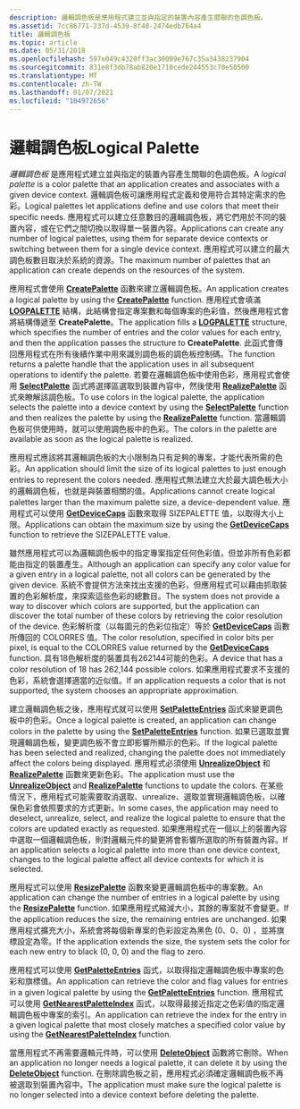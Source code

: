 ```yaml
---
description: 邏輯調色板是應用程式建立並與指定的裝置內容產生關聯的色調色板。
ms.assetid: 7cc86771-237d-4539-8f48-2474edb764a4
title: 邏輯調色板
ms.topic: article
ms.date: 05/31/2018
ms.openlocfilehash: 597e049c4320ff3ac30099e767c35a3438237904
ms.sourcegitcommit: 831e8f3db78ab820e1710cede244553c70e50500
ms.translationtype: MT
ms.contentlocale: zh-TW
ms.lasthandoff: 01/07/2021
ms.locfileid: "104972656"
---
```

# <a name="logical-palette"></a><span data-ttu-id="3db71-103">邏輯調色板</span><span class="sxs-lookup"><span data-stu-id="3db71-103">Logical Palette</span></span>

<span data-ttu-id="3db71-104">*邏輯調色板* 是應用程式建立並與指定的裝置內容產生關聯的色調色板。</span><span class="sxs-lookup"><span data-stu-id="3db71-104">A *logical palette* is a color palette that an application creates and associates with a given device context.</span></span> <span data-ttu-id="3db71-105">邏輯調色板可讓應用程式定義和使用符合其特定需求的色彩。</span><span class="sxs-lookup"><span data-stu-id="3db71-105">Logical palettes let applications define and use colors that meet their specific needs.</span></span> <span data-ttu-id="3db71-106">應用程式可以建立任意數目的邏輯調色板，將它們用於不同的裝置內容，或在它們之間切換以取得單一裝置內容。</span><span class="sxs-lookup"><span data-stu-id="3db71-106">Applications can create any number of logical palettes, using them for separate device contexts or switching between them for a single device context.</span></span> <span data-ttu-id="3db71-107">應用程式可以建立的最大調色板數目取決於系統的資源。</span><span class="sxs-lookup"><span data-stu-id="3db71-107">The maximum number of palettes that an application can create depends on the resources of the system.</span></span>

<span data-ttu-id="3db71-108">應用程式會使用 [**CreatePalette**](/windows/desktop/api/Wingdi/nf-wingdi-createpalette) 函數來建立邏輯調色板。</span><span class="sxs-lookup"><span data-stu-id="3db71-108">An application creates a logical palette by using the [**CreatePalette**](/windows/desktop/api/Wingdi/nf-wingdi-createpalette) function.</span></span> <span data-ttu-id="3db71-109">應用程式會填滿 [**LOGPALETTE**](/windows/win32/api/wingdi/ns-wingdi-logpalette) 結構，此結構會指定專案數和每個專案的色彩值，然後應用程式會將結構傳遞至 **CreatePalette**。</span><span class="sxs-lookup"><span data-stu-id="3db71-109">The application fills a [**LOGPALETTE**](/windows/win32/api/wingdi/ns-wingdi-logpalette) structure, which specifies the number of entries and the color values for each entry, and then the application passes the structure to **CreatePalette**.</span></span> <span data-ttu-id="3db71-110">此函式會傳回應用程式在所有後續作業中用來識別調色板的調色板控制碼。</span><span class="sxs-lookup"><span data-stu-id="3db71-110">The function returns a palette handle that the application uses in all subsequent operations to identify the palette.</span></span> <span data-ttu-id="3db71-111">若要在邏輯調色板中使用色彩，應用程式會使用 [**SelectPalette**](/windows/desktop/api/Wingdi/nf-wingdi-selectpalette) 函式將選擇區選取到裝置內容中，然後使用 [**RealizePalette**](/windows/desktop/api/Wingdi/nf-wingdi-realizepalette) 函式來瞭解該調色板。</span><span class="sxs-lookup"><span data-stu-id="3db71-111">To use colors in the logical palette, the application selects the palette into a device context by using the [**SelectPalette**](/windows/desktop/api/Wingdi/nf-wingdi-selectpalette) function and then realizes the palette by using the [**RealizePalette**](/windows/desktop/api/Wingdi/nf-wingdi-realizepalette) function.</span></span> <span data-ttu-id="3db71-112">當邏輯調色板可供使用時，就可以使用調色板中的色彩。</span><span class="sxs-lookup"><span data-stu-id="3db71-112">The colors in the palette are available as soon as the logical palette is realized.</span></span>

<span data-ttu-id="3db71-113">應用程式應該將其邏輯調色板的大小限制為只有足夠的專案，才能代表所需的色彩。</span><span class="sxs-lookup"><span data-stu-id="3db71-113">An application should limit the size of its logical palettes to just enough entries to represent the colors needed.</span></span> <span data-ttu-id="3db71-114">應用程式無法建立大於最大調色板大小的邏輯調色板，也就是與裝置相關的值。</span><span class="sxs-lookup"><span data-stu-id="3db71-114">Applications cannot create logical palettes larger than the maximum palette size, a device-dependent value.</span></span> <span data-ttu-id="3db71-115">應用程式可以使用 [**GetDeviceCaps**](/windows/desktop/api/Wingdi/nf-wingdi-getdevicecaps) 函數來取得 SIZEPALETTE 值，以取得大小上限。</span><span class="sxs-lookup"><span data-stu-id="3db71-115">Applications can obtain the maximum size by using the [**GetDeviceCaps**](/windows/desktop/api/Wingdi/nf-wingdi-getdevicecaps) function to retrieve the SIZEPALETTE value.</span></span>

<span data-ttu-id="3db71-116">雖然應用程式可以為邏輯調色板中的指定專案指定任何色彩值，但並非所有色彩都能由指定的裝置產生。</span><span class="sxs-lookup"><span data-stu-id="3db71-116">Although an application can specify any color value for a given entry in a logical palette, not all colors can be generated by the given device.</span></span> <span data-ttu-id="3db71-117">系統不會提供方法來找出支援的色彩，但應用程式可以藉由抓取裝置的色彩解析度，來探索這些色彩的總數目。</span><span class="sxs-lookup"><span data-stu-id="3db71-117">The system does not provide a way to discover which colors are supported, but the application can discover the total number of these colors by retrieving the color resolution of the device.</span></span> <span data-ttu-id="3db71-118">色彩解析度（以每圖元的色彩位指定）等於 [**GetDeviceCaps**](/windows/desktop/api/Wingdi/nf-wingdi-getdevicecaps) 函數所傳回的 COLORRES 值。</span><span class="sxs-lookup"><span data-stu-id="3db71-118">The color resolution, specified in color bits per pixel, is equal to the COLORRES value returned by the [**GetDeviceCaps**](/windows/desktop/api/Wingdi/nf-wingdi-getdevicecaps) function.</span></span> <span data-ttu-id="3db71-119">具有18色解析度的裝置具有262144可能的色彩。</span><span class="sxs-lookup"><span data-stu-id="3db71-119">A device that has a color resolution of 18 has 262,144 possible colors.</span></span> <span data-ttu-id="3db71-120">如果應用程式要求不支援的色彩，系統會選擇適當的近似值。</span><span class="sxs-lookup"><span data-stu-id="3db71-120">If an application requests a color that is not supported, the system chooses an appropriate approximation.</span></span>

<span data-ttu-id="3db71-121">建立邏輯調色板之後，應用程式就可以使用 [**SetPaletteEntries**](/windows/desktop/api/Wingdi/nf-wingdi-setpaletteentries) 函式來變更調色板中的色彩。</span><span class="sxs-lookup"><span data-stu-id="3db71-121">Once a logical palette is created, an application can change colors in the palette by using the [**SetPaletteEntries**](/windows/desktop/api/Wingdi/nf-wingdi-setpaletteentries) function.</span></span> <span data-ttu-id="3db71-122">如果已選取並實現邏輯調色板，變更調色板不會立即影響所顯示的色彩。</span><span class="sxs-lookup"><span data-stu-id="3db71-122">If the logical palette has been selected and realized, changing the palette does not immediately affect the colors being displayed.</span></span> <span data-ttu-id="3db71-123">應用程式必須使用 [**UnrealizeObject**](/windows/desktop/api/Wingdi/nf-wingdi-unrealizeobject) 和 [**RealizePalette**](/windows/desktop/api/Wingdi/nf-wingdi-realizepalette) 函數來更新色彩。</span><span class="sxs-lookup"><span data-stu-id="3db71-123">The application must use the [**UnrealizeObject**](/windows/desktop/api/Wingdi/nf-wingdi-unrealizeobject) and [**RealizePalette**](/windows/desktop/api/Wingdi/nf-wingdi-realizepalette) functions to update the colors.</span></span> <span data-ttu-id="3db71-124">在某些情況下，應用程式可能需要取消選取、unrealize、選取並實現邏輯調色板，以確保色彩會依照要求的方式更新。</span><span class="sxs-lookup"><span data-stu-id="3db71-124">In some cases, the application may need to deselect, unrealize, select, and realize the logical palette to ensure that the colors are updated exactly as requested.</span></span> <span data-ttu-id="3db71-125">如果應用程式在一個以上的裝置內容中選取一個邏輯調色板，則對邏輯元件的變更將會影響所選取的所有裝置內容。</span><span class="sxs-lookup"><span data-stu-id="3db71-125">If an application selects a logical palette into more than one device context, changes to the logical palette affect all device contexts for which it is selected.</span></span>

<span data-ttu-id="3db71-126">應用程式可以使用 [**ResizePalette**](/windows/desktop/api/Wingdi/nf-wingdi-resizepalette) 函數來變更邏輯調色板中的專案數。</span><span class="sxs-lookup"><span data-stu-id="3db71-126">An application can change the number of entries in a logical palette by using the [**ResizePalette**](/windows/desktop/api/Wingdi/nf-wingdi-resizepalette) function.</span></span> <span data-ttu-id="3db71-127">如果應用程式縮減大小，其餘的專案就不會變更。</span><span class="sxs-lookup"><span data-stu-id="3db71-127">If the application reduces the size, the remaining entries are unchanged.</span></span> <span data-ttu-id="3db71-128">如果應用程式擴充大小，系統會將每個新專案的色彩設定為黑色 (0、0、0) ，並將旗標設定為零。</span><span class="sxs-lookup"><span data-stu-id="3db71-128">If the application extends the size, the system sets the color for each new entry to black (0, 0, 0) and the flag to zero.</span></span>

<span data-ttu-id="3db71-129">應用程式可以使用 [**GetPaletteEntries**](/windows/desktop/api/Wingdi/nf-wingdi-getpaletteentries) 函式，以取得指定邏輯調色板中專案的色彩和旗標值。</span><span class="sxs-lookup"><span data-stu-id="3db71-129">An application can retrieve the color and flag values for entries in a given logical palette by using the [**GetPaletteEntries**](/windows/desktop/api/Wingdi/nf-wingdi-getpaletteentries) function.</span></span> <span data-ttu-id="3db71-130">應用程式可以使用 [**GetNearestPaletteIndex**](/windows/desktop/api/Wingdi/nf-wingdi-getnearestpaletteindex) 函式，以取得最接近指定之色彩值的指定邏輯調色板中專案的索引。</span><span class="sxs-lookup"><span data-stu-id="3db71-130">An application can retrieve the index for the entry in a given logical palette that most closely matches a specified color value by using the [**GetNearestPaletteIndex**](/windows/desktop/api/Wingdi/nf-wingdi-getnearestpaletteindex) function.</span></span>

<span data-ttu-id="3db71-131">當應用程式不再需要邏輯元件時，可以使用 [**DeleteObject**](/windows/desktop/api/Wingdi/nf-wingdi-deleteobject) 函數將它刪除。</span><span class="sxs-lookup"><span data-stu-id="3db71-131">When an application no longer needs a logical palette, it can delete it by using the [**DeleteObject**](/windows/desktop/api/Wingdi/nf-wingdi-deleteobject) function.</span></span> <span data-ttu-id="3db71-132">在刪除調色板之前，應用程式必須確定邏輯調色板不再被選取到裝置內容中。</span><span class="sxs-lookup"><span data-stu-id="3db71-132">The application must make sure the logical palette is no longer selected into a device context before deleting the palette.</span></span>

 

 



